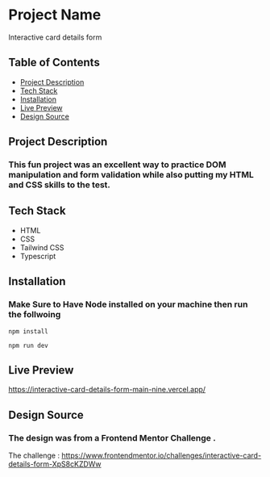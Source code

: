 # Project Name

Interactive card details form

## Table of Contents

- [Project Description](#project-description)
- [Tech Stack](#tech-stack)
- [Installation](#installation)
- [Live Preview](#live-preview)
- [Design Source](#design-source)

## Project Description

### This fun project was an excellent way to practice DOM manipulation and form validation while also putting my HTML and CSS skills to the test.

## Tech Stack

- HTML
- CSS
- Tailwind CSS
- Typescript

## Installation

### Make Sure to Have Node installed on your machine then run the follwoing

```
npm install

```

```
npm run dev

```

## Live Preview

https://interactive-card-details-form-main-nine.vercel.app/

## Design Source

### The design was from a Frontend Mentor Challenge .

The challenge : https://www.frontendmentor.io/challenges/interactive-card-details-form-XpS8cKZDWw
